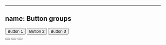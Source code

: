 
---
name: Button groups
---
<div class="btn-group">
  <button type="button" class="btn btn--secondary">Button 1</button>
  <button type="button" class="btn btn--secondary">Button 2</button>
  <button type="button" class="btn btn--secondary">Button 3</button>
</div>
<div class="btn-group">
  <button type="button" class="btn btn--primary"><em class="fa fa-cog fa-lg fa-lone"></em></button>
  <button type="button" class="btn btn--primary"><em class="fa fa-cloud-download fa-lg fa-lone"></em></button>
  <button type="button" class="btn btn--primary"><em class="fa fa-bell fa-lg fa-lone"></em></button>
</div>